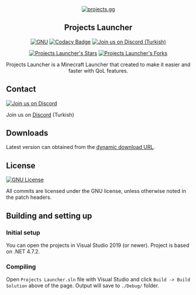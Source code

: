 <div align="center">
<a href="https://projects.gg"><img src="https://projects.gg/medya/ProjectsLogo.png" alt="projects.gg"></a>

## Projects Launcher

[![GNU](https://img.shields.io/github/license/projects-gg/MinecraftLauncher?&logo=github)](LICENSE)
[![Codacy Badge](https://app.codacy.com/project/badge/Grade/17980a84919b4fff967e047ba0487517)](https://www.codacy.com/gh/projects-gg/MinecraftLauncher/dashboard?utm_source=github.com&amp;utm_medium=referral&amp;utm_content=projects-gg/MinecraftLauncher&amp;utm_campaign=Badge_Grade)
[![Join us on Discord (Turkish)](https://img.shields.io/discord/480094926164590593.svg?label=&logo=discord&logoColor=ffffff&color=7389D8&labelColor=6A7EC2)](https://projects.gg/discord)

[![Projects Launcher's Stars](https://img.shields.io/github/stars/projects-gg/minecraftlauncher?label=stars&logo=github)](https://github.com/projects-gg/minecraftlauncher/stargazers)
[![Projects Launcher's Forks](https://img.shields.io/github/forks/projects-gg/minecraftlauncher?label=forks&logo=github)](https://github.com/projects-gg/minecraftlauncher/network/members)

Projects Launcher is a Minecraft Launcher that created to make it easier and faster with QoL features.

</div>

## Contact
[![Join us on Discord](https://img.shields.io/discord/480094926164590593.svg?label=&logo=discord&logoColor=ffffff&color=7389D8&labelColor=6A7EC2)](https://discord.gg/9hxHCTQ)

Join us on [Discord](https://discord.gg/9hxHCTQ) (Turkish)

## Downloads
Latest version can obtained from the [dynamic download URL](https://projects.gg/indir/).

## License
[![GNU License](https://img.shields.io/github/license/projects-gg/MinecraftLauncher?&logo=github)](LICENSE)

All commits are licensed under the GNU license, unless otherwise noted in the patch headers.

## Building and setting up

### Initial setup
You can open the projects in Visual Studio 2019 (or newer). Project is based on .NET 4.7.2.

### Compiling
Open `Projects Launcher.sln` file with Visual Studio and click `Build -> Build Solution` above of the page. Output will save to `./Debug/` folder.
